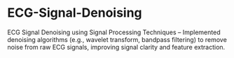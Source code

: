 # ECG-Signal-Denoising
ECG Signal Denoising using Signal Processing Techniques – Implemented denoising algorithms (e.g., wavelet transform, bandpass filtering) to remove noise from raw ECG signals, improving signal clarity and feature extraction.
